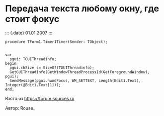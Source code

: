 Передача текста любому окну, где стоит фокус
============================================

::: {.date}
01.01.2007
:::

    procedure TForm1.Timer1Timer(Sender: TObject);

     
    var
      pgui: TGUIThreadinfo;
    begin
      pgui.cbSize := SizeOf(TGUIThreadinfo);
      GetGUIThreadInfo(GetWindowThreadProcessId(GetForegroundWindow), pgui);
      SendMessage(pgui.hwndFocus, WM_SETTEXT, Length(Edit1.Text), Integer(@Edit1.Text[1]));
    end;

Взято из <https://forum.sources.ru>

Автор: Rouse\_
